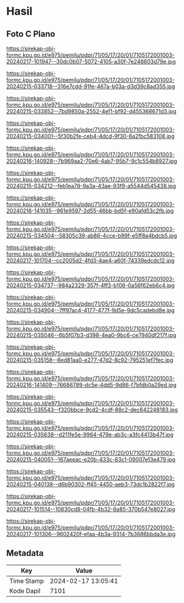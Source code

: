 # Hasil

## Foto C Plano

https://sirekap-obj-formc.kpu.go.id/e975/pemilu/pdpr/71/05/17/20/01/7105172001003-20240217-101947--30dc0b07-5072-4105-a30f-7e248603d79e.jpg

https://sirekap-obj-formc.kpu.go.id/e975/pemilu/pdpr/71/05/17/20/01/7105172001003-20240215-033718--316e7cdd-91fe-467a-b03a-d3d39c8ad355.jpg

https://sirekap-obj-formc.kpu.go.id/e975/pemilu/pdpr/71/05/17/20/01/7105172001003-20240215-033852--7bd9850a-2552-4ef1-bf92-d455368671d3.jpg

https://sirekap-obj-formc.kpu.go.id/e975/pemilu/pdpr/71/05/17/20/01/7105172001003-20240215-034001--5f30b2fe-ceb4-4dcd-9f30-6a2fbc583108.jpg

https://sirekap-obj-formc.kpu.go.id/e975/pemilu/pdpr/71/05/17/20/01/7105172001003-20240216-140928--7b969aa2-70e6-4ab7-95b7-9c1c554b8927.jpg

https://sirekap-obj-formc.kpu.go.id/e975/pemilu/pdpr/71/05/17/20/01/7105172001003-20240215-034212--feb1ea78-9a3a-43ae-93f9-a5544d545438.jpg

https://sirekap-obj-formc.kpu.go.id/e975/pemilu/pdpr/71/05/17/20/01/7105172001003-20240216-141035--961e9597-2d55-46bb-bd5f-e90afd53c2fb.jpg

https://sirekap-obj-formc.kpu.go.id/e975/pemilu/pdpr/71/05/17/20/01/7105172001003-20240215-034504--58305c39-ab86-4cce-b99f-e5ff8a4bdcb5.jpg

https://sirekap-obj-formc.kpu.go.id/e975/pemilu/pdpr/71/05/17/20/01/7105172001003-20240217-101704--cc2005d2-4fd3-4ae4-a60f-74339edcdc12.jpg

https://sirekap-obj-formc.kpu.go.id/e975/pemilu/pdpr/71/05/17/20/01/7105172001003-20240215-034737--984a2329-357f-4ff3-b106-0a56f62eb6c4.jpg

https://sirekap-obj-formc.kpu.go.id/e975/pemilu/pdpr/71/05/17/20/01/7105172001003-20240215-034904--7ff97ac4-4177-477f-9d5e-9dc5cadebd8e.jpg

https://sirekap-obj-formc.kpu.go.id/e975/pemilu/pdpr/71/05/17/20/01/7105172001003-20240215-035046--6b5f07b3-d398-4ea0-9bc6-ce7940df217f.jpg

https://sirekap-obj-formc.kpu.go.id/e975/pemilu/pdpr/71/05/17/20/01/7105172001003-20240215-035158--8ed81aa0-e277-47d2-8c92-795251ef7fec.jpg

https://sirekap-obj-formc.kpu.go.id/e975/pemilu/pdpr/71/05/17/20/01/7105172001003-20240216-141409--76686789-dc5e-4dd5-9d86-f7bfdb0a29ed.jpg

https://sirekap-obj-formc.kpu.go.id/e975/pemilu/pdpr/71/05/17/20/01/7105172001003-20240215-035543--f320bbce-9cd2-4cdf-88c2-dec642248183.jpg

https://sirekap-obj-formc.kpu.go.id/e975/pemilu/pdpr/71/05/17/20/01/7105172001003-20240215-035638--d211fe5e-9964-479e-ab3c-a3fc4413b47f.jpg

https://sirekap-obj-formc.kpu.go.id/e975/pemilu/pdpr/71/05/17/20/01/7105172001003-20240215-040051--167aeeac-e20b-433c-83c1-09007e13e479.jpg

https://sirekap-obj-formc.kpu.go.id/e975/pemilu/pdpr/71/05/17/20/01/7105172001003-20240215-040138--d6b90302-ff45-4450-aeb3-73dc1b2822f7.jpg

https://sirekap-obj-formc.kpu.go.id/e975/pemilu/pdpr/71/05/17/20/01/7105172001003-20240217-101514--10830cd8-04fb-4b32-8a85-370b547e8027.jpg

https://sirekap-obj-formc.kpu.go.id/e975/pemilu/pdpr/71/05/17/20/01/7105172001003-20240217-101306--9602420f-efaa-4b3a-9314-7b3686bbda3e.jpg


## Metadata

| Key        | Value               |
| ---------- | ------------------- |
| Time Stamp | 2024-02-17 13:05:41 |
| Kode Dapil | 7101                |



